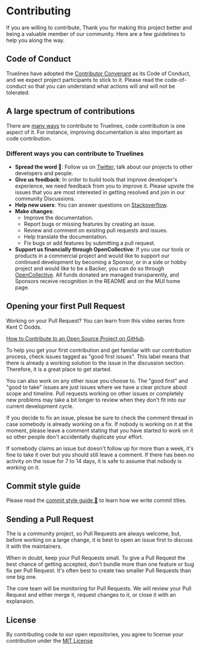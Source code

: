 # Contributing
If you are willing to contribute, Thank you for making this project better and being a valuable member of our community. Here are a few guidelines to help you along the way.

## Code of Conduct
Truelines have adopted the [Contributor Convenant](https://www.contributor-covenant.org) as its Code of Conduct, and we expect project participants to stick to it. Please read the code-of-conduct so that you can understand what actions will and will not be tolerated.

## A large spectrum of contributions
There are [many ways](#different-ways-you-can-contribute-to-truelines) to contribute to Truelines, code contribution is one aspect of it. For instance, improving documentation is also important as code contribution.

### Different ways you can contribute to Truelines
- **Spread the word 🫶**: Follow us on [Twitter](https://twitter.com/TruelinesHQ), talk about our projects to other developers and people.
- **Give us feedback**: In order to build tools that improve developer's experience, we need feedback from you to improve it. Please upvote the issues that you are most interested in getting resolved and join in our community Discussions.
- **Help new users**: You can answer questions on [Stackoverflow](https://stackoverflow.com/questions/tagged/truelines?sort=Newest&filters=NoAcceptedAnswer,Bounty).
- **Make changes**:
  - Improve the documentation.
  - Report bugs or missing features by creating an issue.
  - Review and comment on existing pull requests and issues.
  - Help translate the documentation.
  - Fix bugs or add features by submitting a pull request.
- **Support us financially through OpenCollective**: If you use our tools or products in a commercial project and would like to support our continued development by becoming a Sponsor, or in a side or hobby project and would like to be a Backer, you can do so through [OpenCollective](https://opencollective.com/truelines). All funds donated are managed transparently, and Sponsors receive recognition in the README and on the MUI home page.

## Opening your first Pull Request
Working on your Pull Request? You can learn from this video series from Kent C Dodds.

[How to Contribute to an Open Source Project on GitHub](https://egghead.io/courses/how-to-contribute-to-an-open-source-project-on-github).

To help you get your first contribution and get familiar with our contribution process, check issues tagged as "good first issues". This label means that there is already a working solution to the issue in the discussion section. Therefore, it is a great place to get started.

You can also work on any other issue you choose to. The "good first" and "good to take" issues are just issues where we have a clear picture about scope and timeline. Pull requests working on other issues or completely new problems may take a bit longer to review when they don't fit into our current development cycle.

If you decide to fix an issue, please be sure to check the comment thread in case somebody is already working on a fix. If nobody is working on it at the moment, please leave a comment stating that you have started to work on it so other people don't accidentally duplicate your effort.

If somebody claims an issue but doesn't follow up for more than a week, it's fine to take it over but you should still leave a comment. If there has been no activity on the issue for 7 to 14 days, it is safe to assume that nobody is working on it.

## Commit style guide
Please read the [commit style guide 📕](https://github.com/TruelinesHQ/.github/blob/main/conventions/commit-style.md) to learn how we write commit titles.

## Sending a Pull Request
The  is a community project, so Pull Requests are always welcome, but, before working on a large change, it is best to open an issue first to discuss it with the maintainers.

When in doubt, keep your Pull Requests small. To give a Pull Request the best chance of getting accepted, don't bundle more than one feature or bug fix per Pull Request. It's often best to create two smaller Pull Requests than one big one.

The core team will be monitoring for Pull Requests. We will review your Pull Request and either merge it, request changes to it, or close it with an explanaion.

## License
By contributing code to our open repositories, you agree to license your contribution under the [MIT License](https://github.com/TruelinesHQ/.github/blob/main/LICENSE)
